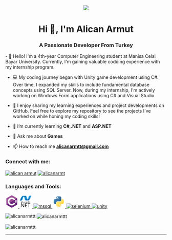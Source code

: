 
<p align="center">
  <img src="https://github.com/alicanarmttt/alicanarmttt/assets/131194727/f3f99c6e-e700-44bb-941e-c84a3b4d5270" />
</p>

<h1 align="center">Hi 👋, I'm Alican Armut</h1>
<h3 align="center">A Passionate Developer From Turkey</h3>
 - 👋 Hello! I'm a 4th-year Computer Engineering student at Manisa Celal Bayar University. Currently, I'm gaining valuable codding experience with my internship program. 

- 💻 My coding journey began with Unity game development using C#. Over time, I expanded my skills to include fundamental database concepts using SQL Server. Now, during my internship, I'm actively working on 
  Windows Form applications using C# and Visual Studio.

- 🚀 I enjoy sharing my learning experiences and project developments on GitHub. Feel free to explore my repository to see the projects I've worked on while honing my coding skills!

- 🌱 I’m currently learning **C#**,**.NET** and **ASP.NET**

- 💬 Ask me about **Games**

- 📫 How to reach me **alicanarmtt@gmail.com**
  


<h3 align="left">Connect with me:</h3>
<p align="left">
<a href="https://linkedin.com/in/alican armut" target="blank"><img align="center" src="https://raw.githubusercontent.com/rahuldkjain/github-profile-readme-generator/master/src/images/icons/Social/linked-in-alt.svg" alt="alican armut" height="30" width="40" /></a>
<a href="https://instagram.com/alicanarmt" target="blank"><img align="center" src="https://raw.githubusercontent.com/rahuldkjain/github-profile-readme-generator/master/src/images/icons/Social/instagram.svg" alt="alicanarmt" height="30" width="40" /></a>
</p>

<h3 align="left">Languages and Tools:</h3>
<p align="left"> <a href="https://www.w3schools.com/cs/" target="_blank" rel="noreferrer"> <img src="https://raw.githubusercontent.com/devicons/devicon/master/icons/csharp/csharp-original.svg" alt="csharp" width="40" height="40"/> </a> <a href="https://dotnet.microsoft.com/" target="_blank" rel="noreferrer"> <img src="https://raw.githubusercontent.com/devicons/devicon/master/icons/dot-net/dot-net-original-wordmark.svg" alt="dotnet" width="40" height="40"/> </a> <a href="https://www.microsoft.com/en-us/sql-server" target="_blank" rel="noreferrer"> <img src="https://www.svgrepo.com/show/303229/microsoft-sql-server-logo.svg" alt="mssql" width="40" height="40"/> </a> <a href="https://www.python.org" target="_blank" rel="noreferrer"> <img src="https://raw.githubusercontent.com/devicons/devicon/master/icons/python/python-original.svg" alt="python" width="40" height="40"/> </a> <a href="https://www.selenium.dev" target="_blank" rel="noreferrer"> <img src="https://raw.githubusercontent.com/detain/svg-logos/780f25886640cef088af994181646db2f6b1a3f8/svg/selenium-logo.svg" alt="selenium" width="40" height="40"/> </a> <a href="https://unity.com/" target="_blank" rel="noreferrer"> <img src="https://www.vectorlogo.zone/logos/unity3d/unity3d-icon.svg" alt="unity" width="40" height="40"/> </a> </p>

<p><img align="left" src="https://github-readme-stats.vercel.app/api/top-langs?username=alicanarmttt&show_icons=true&locale=en&layout=compact" alt="alicanarmttt" /></p>

<p>&nbsp;<img align="center" src="https://github-readme-stats.vercel.app/api?username=alicanarmttt&show_icons=true&locale=en" alt="alicanarmttt" /></p>

<p><img align="center" src="https://github-readme-streak-stats.herokuapp.com/?user=alicanarmttt&" alt="alicanarmttt" /></p>


-------------------------------------------------------------------

